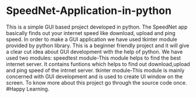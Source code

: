 # SpeedNet-Application-in-python
This is a simple GUI based project developed in python. The SpeedNet app basically finds out your internet speed like download, upload and ping speed. In order to make a GUI application we have used tkinter module provided by python library.
This is a beginner friendly project and it will give a clear cut idea about GUI development with the help of python.
We have used two modules:
speedtest module-This module helps to find the best internet server. It contains funtions which helps to  find out download,upload and ping speed of the intrnet server.
tkinter module-This module is mainly concerned with GUI development and is used to create UI window on the screen. 
To know more about this project go through the source code once.
#Happy Learning.
